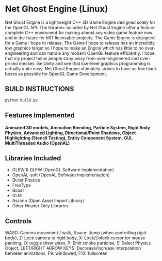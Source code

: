 # Net Ghost Engine (Linux)
Net Ghost Engine is a lightweight C++ 3D Game Engine designed solely for the OpenGL API. The libraries included by Net Ghost Engine offer a feature complete C++ enviroment for making almost any video game feature now and in the future for MIT licensable projects. The Game Engine is designed for a Game I hope to release. The Game I hope to release has an incredibly low graphics target so I hope to make an Engine which has little to no over-engineering and can handle any modern OpenGL feature efficiently. I hope that my project helps people stray away from over-engineered and over-priced messes like Unity and see that low-level graphics programming is actually quite easy. Net Ghost Engine ultimately strives to have as few black boxes as possible for OpenGL Game Development.

## BUILD INSTRUCTIONS
```bash
python build.py
```
## Features Implemented 
#### Animated 3D models, Animation Blending, Particle System, Rigid Body Physics, Advanced Lighting, Directional/Point Shadows, Object Highlighting (Stencil Testing), Entity Component System, GUI, MultiThreaded Audio (OpenAL)

## Libraries Included
- GLEW & GLFW (OpenGL Software Implementation)
- OpenAL-soft (OpenAL Software Implementation)
- Bullet Physics
- FreeType
- Boost
- GLM
- Assimp (Open Asset Import Library)
- Other Header Only Libraries

## Controls
WASD: Camera movement / walk,
Space: Jump (when controlling rigid body),
Z: Lock camera to rigid body,
X: Lock/Unlock cursor for mouse panning,
O: toggle draw wires,
P: Emit smoke particles,
E: Select Physics Object,
LEFT/RIGHT ARROW KEYS: Decrease/Increase interpolation between animations,
F9: windowed,
F10: fullscreen
